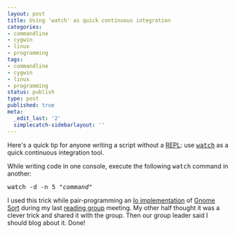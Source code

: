 ```yaml
---
layout: post
title: Using 'watch' as quick continuous integration
categories:
- commandline
- cygwin
- linux
- programming
tags:
- commandline
- cygwin
- linux
- programming
status: publish
type: post
published: true
meta:
  _edit_last: '2'
  simplecatch-sidebarlayout: ''
---
```

Here's a quick tip for anyone writing a script without a <a href="http://en.wikipedia.org/wiki/Read-eval-print_loop">REPL</a>: use <a href="http://en.wikipedia.org/wiki/Watch_(Unix)"><tt>watch</tt></a> as a quick continuous integration tool.

While writing code in one console, execute the following <tt>watch</tt> command in another:

<tt>watch -d -n 5 "<em>command</em>"</tt>

I used this trick while pair-programming an <a href="https://github.com/MikeChristianson/7in7/blob/master/Io/Day-3/gnome.io">Io implementation</a> of <a href="http://en.wikipedia.org/wiki/Gnome_sort">Gnome Sort</a> during my last <a title="Seven Languages in Seven Weeks reading group" href="http://codeaweso.me/2012/07/seven-languages-in-seven-weeks-reading-group/">reading group</a> meeting. My other half thought it was a clever trick and shared it with the group. Then our group leader said I should blog about it. Done!
